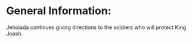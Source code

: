 # General Information:

Jehoiada continues giving directions to the soldiers who will protect King Joash.